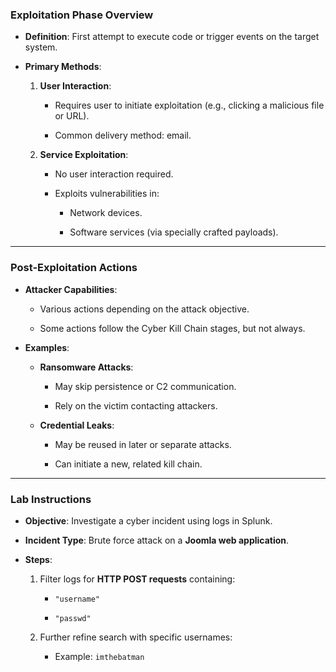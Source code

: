 ### **Exploitation Phase Overview**

- **Definition**: First attempt to execute code or trigger events on the target system.
    
- **Primary Methods**:
    
    1. **User Interaction**:
        
        - Requires user to initiate exploitation (e.g., clicking a malicious file or URL).
            
        - Common delivery method: email.
            
    2. **Service Exploitation**:
        
        - No user interaction required.
            
        - Exploits vulnerabilities in:
            
            - Network devices.
                
            - Software services (via specially crafted payloads).
                

---

### **Post-Exploitation Actions**

- **Attacker Capabilities**:
    
    - Various actions depending on the attack objective.
        
    - Some actions follow the Cyber Kill Chain stages, but not always.
        
- **Examples**:
    
    - **Ransomware Attacks**:
        
        - May skip persistence or C2 communication.
            
        - Rely on the victim contacting attackers.
            
    - **Credential Leaks**:
        
        - May be reused in later or separate attacks.
            
        - Can initiate a new, related kill chain.
            

---

### **Lab Instructions**

- **Objective**: Investigate a cyber incident using logs in Splunk.
    
- **Incident Type**: Brute force attack on a **Joomla web application**.
    
- **Steps**:
    
    1. Filter logs for **HTTP POST requests** containing:
        
        - `"username"`
            
        - `"passwd"`
            
    2. Further refine search with specific usernames:
        
        - Example: `imthebatman`